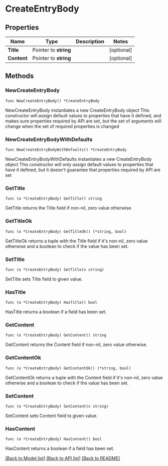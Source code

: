 # CreateEntryBody

## Properties

Name | Type | Description | Notes
------------ | ------------- | ------------- | -------------
**Title** | Pointer to **string** |  | [optional] 
**Content** | Pointer to **string** |  | [optional] 

## Methods

### NewCreateEntryBody

`func NewCreateEntryBody() *CreateEntryBody`

NewCreateEntryBody instantiates a new CreateEntryBody object
This constructor will assign default values to properties that have it defined,
and makes sure properties required by API are set, but the set of arguments
will change when the set of required properties is changed

### NewCreateEntryBodyWithDefaults

`func NewCreateEntryBodyWithDefaults() *CreateEntryBody`

NewCreateEntryBodyWithDefaults instantiates a new CreateEntryBody object
This constructor will only assign default values to properties that have it defined,
but it doesn't guarantee that properties required by API are set

### GetTitle

`func (o *CreateEntryBody) GetTitle() string`

GetTitle returns the Title field if non-nil, zero value otherwise.

### GetTitleOk

`func (o *CreateEntryBody) GetTitleOk() (*string, bool)`

GetTitleOk returns a tuple with the Title field if it's non-nil, zero value otherwise
and a boolean to check if the value has been set.

### SetTitle

`func (o *CreateEntryBody) SetTitle(v string)`

SetTitle sets Title field to given value.

### HasTitle

`func (o *CreateEntryBody) HasTitle() bool`

HasTitle returns a boolean if a field has been set.

### GetContent

`func (o *CreateEntryBody) GetContent() string`

GetContent returns the Content field if non-nil, zero value otherwise.

### GetContentOk

`func (o *CreateEntryBody) GetContentOk() (*string, bool)`

GetContentOk returns a tuple with the Content field if it's non-nil, zero value otherwise
and a boolean to check if the value has been set.

### SetContent

`func (o *CreateEntryBody) SetContent(v string)`

SetContent sets Content field to given value.

### HasContent

`func (o *CreateEntryBody) HasContent() bool`

HasContent returns a boolean if a field has been set.


[[Back to Model list]](../README.md#documentation-for-models) [[Back to API list]](../README.md#documentation-for-api-endpoints) [[Back to README]](../README.md)


